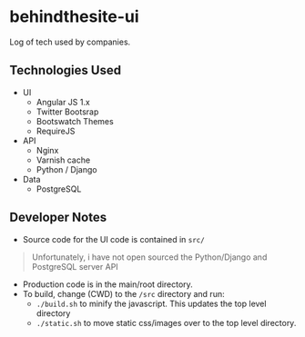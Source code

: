 behindthesite-ui
================

Log of tech used by companies.

Technologies Used
-----------------

- UI
  - Angular JS 1.x
  - Twitter Bootsrap
  - Bootswatch Themes
  - RequireJS
- API
  - Nginx
  - Varnish cache
  - Python / Django
- Data
  - PostgreSQL

Developer Notes
-----------------

- Source code for the UI code is contained in `src/`

> Unfortunately, i have not open sourced the Python/Django and PostgreSQL server API

- Production code is in the main/root directory.
- To build, change (CWD) to the `/src` directory and run:
  - `./build.sh` to minify the javascript. This updates the top level directory
  - `./static.sh` to move static css/images over to the top level directory.


